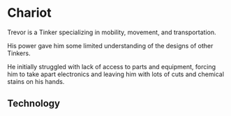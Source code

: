 # Chariot
Trevor is a Tinker specializing in mobility, movement, and transportation.

His power gave him some limited understanding of the designs of other Tinkers.

He initially struggled with lack of access to parts and equipment, forcing him to take apart electronics and leaving him with lots of cuts and chemical stains on his hands.

## Technology
